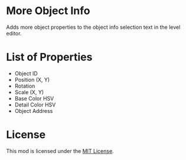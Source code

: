# More Object Info
Adds more object properties to the object info selection text in the level editor.

# List of Properties
- Object ID
- Position (X, Y)
- Rotation
- Scale (X, Y)
- Base Color HSV
- Detail Color HSV
- Object Address

# License
This mod is licensed under the [MIT License](./LICENSE).